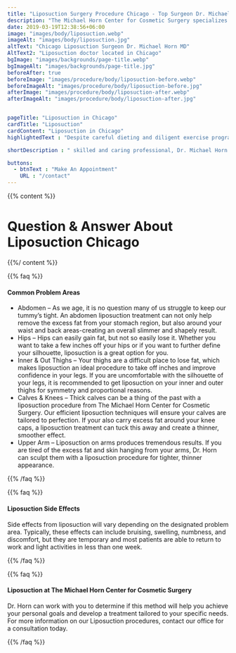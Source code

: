 ```yaml
---
title: "Liposuction Surgery Procedure Chicago - Top Surgeon Dr. Michael Horn"
description: "The Michael Horn Center for Cosmetic Surgery specializes in Liposuction surgery for our Chicago patients that want a more shapely attractive figure. Contour, slim & remove excess fat"
date: 2019-03-19T12:38:56+06:00
image: "images/body/liposuction.webp"
imageAlt: "images/body/liposuction.jpg"
altText: "Chicago Liposuction Surgeon Dr. Michael Horn MD"
AltText2: "Liposuction doctor located in Chicago"
bgImage: "images/backgrounds/page-title.webp"
bgImageAlt: "images/backgrounds/page-title.jpg"
beforeAfter: true
beforeImage: "images/procedure/body/liposuction-before.webp"
beforeImageAlt: "images/procedure/body/liposuction-before.jpg"
afterImage: "images/procedure/body/liposuction-after.webp"
afterImageAlt: "images/procedure/body/liposuction-after.jpg"


pageTitle: "Liposuction in Chicago"
cardTitle: "Liposuction"
cardContent: "Liposuction in Chicago"
highlightedText : "Despite careful dieting and diligent exercise programs, some patients are unable to eliminate localized deposits of fat in the body. Liposuction may be used to create a more shapely, defined, and proportionate appearance. With an experienced doctor like Dr. Horn, we can assure you will get dramatic results with minimal scarring or discomfort."

shortDescription : " skilled and caring professional, Dr. Michael Horn provides exceptional plastic surgery that is truly tailored to the individual patient. Renowned for his aesthetic results, Dr. Horn helps his patients achieve their appearance goals by combining experience, talent, and the highest quality medical care."

buttons:
  - btnText : "Make An Appointment"
    URL : "/contact"
---
```



{{% content %}}
<h1 style="font-size:30px;">Question & Answer About Liposuction Chicago</h1>

{{%/ content %}}

{{% faq %}}

#### Common Problem Areas

* Abdomen – As we age, it is no question many of us struggle to keep our tummy’s tight. An abdomen liposuction treatment can not only help remove the excess fat from your stomach region, but also around your waist and back areas-creating an overall slimmer and shapely result.
* Hips – Hips can easily gain fat, but not so easily lose it. Whether you want to take a few inches off your hips or if you want to further define your silhouette, liposuction is a great option for you.
* Inner & Out Thighs – Your thighs are a difficult place to lose fat, which makes liposuction an ideal procedure to take off inches and improve confidence in your legs. If you are uncomfortable with the silhouette of your legs, it is recommended to get liposuction on your inner and outer thighs for symmetry and proportional reasons.
* Calves & Knees – Thick calves can be a thing of the past with a liposuction procedure from The Michael Horn Center for Cosmetic Surgery. Our efficient liposuction techniques will ensure your calves are tailored to perfection. If your also carry excess fat around your knee caps, a liposuction treatment can tuck this away and create a thinner, smoother effect.
* Upper Arm – Liposuction on arms produces tremendous results. If you are tired of the excess fat and skin hanging from your arms, Dr. Horn can sculpt them with a liposuction procedure for tighter, thinner appearance.





{{% /faq %}}

{{% faq %}}

#### Liposuction Side Effects

Side effects from liposuction will vary depending on the designated problem area. Typically, these effects can include bruising, swelling, numbness, and discomfort, but they are temporary and most patients are able to return to work and light activities in less than one week.



{{% /faq %}}

{{% faq %}}

#### Liposuction at The Michael Horn Center for Cosmetic Surgery

Dr. Horn can work with you to determine if this method will help you achieve your personal goals and develop a treatment tailored to your specific needs. For more information on our Liposuction procedures, contact our office for a consultation today.

{{% /faq %}}

